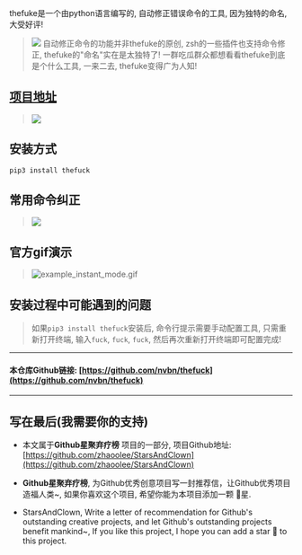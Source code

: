 thefuke是一个由python语言编写的, 自动修正错误命令的工具, 因为独特的命名, 大受好评!
> ![](https://upload-images.jianshu.io/upload_images/3203841-2e8e6f8f416b898f.jpg?imageMogr2/auto-orient/strip%7CimageView2/2/w/1240)
自动修正命令的功能并非thefuke的原创, zsh的一些插件也支持命令修正, thefuke的"命名"实在是太独特了! 一群吃瓜群众都想看看thefuke到底是个什么工具, 一来二去, thefuke变得广为人知!

## [项目地址](https://github.com/nvbn/thefuck)
> ![](https://upload-images.jianshu.io/upload_images/3203841-2e36519ba7b2b75d.png?imageMogr2/auto-orient/strip%7CimageView2/2/w/1240)

## 安装方式
```
pip3 install thefuck
```
## 常用命令纠正
> ![](https://upload-images.jianshu.io/upload_images/3203841-30857e41e76c4d71.gif?imageMogr2/auto-orient/strip)

## 官方gif演示
> ![example_instant_mode.gif](https://upload-images.jianshu.io/upload_images/3203841-fc03ab2e7abb4dc3.gif?imageMogr2/auto-orient/strip)

## 安装过程中可能遇到的问题
> 如果`pip3 install thefuck`安装后, 命令行提示需要手动配置工具, 只需重新打开终端, 输入`fuck`, `fuck`, `fuck`, 然后再次重新打开终端即可配置完成!


---

#### 本仓库Github链接: [https://github.com/nvbn/thefuck](https://github.com/nvbn/thefuck)

---

## 写在最后(我需要你的支持)
- 本文属于**Github星聚弃疗榜** 项目的一部分, 项目Github地址: [https://github.com/zhaoolee/StarsAndClown](https://github.com/zhaoolee/StarsAndClown)

- **Github星聚弃疗榜**, 为Github优秀创意项目写一封推荐信，让Github优秀项目造福人类~, 如果你喜欢这个项目, 希望你能为本项目添加一颗 🌟星.

- StarsAndClown, Write a letter of recommendation for Github's outstanding creative projects, and let Github's outstanding projects benefit mankind~, If you like this project, I hope you can add a star 🌟 to this project.



